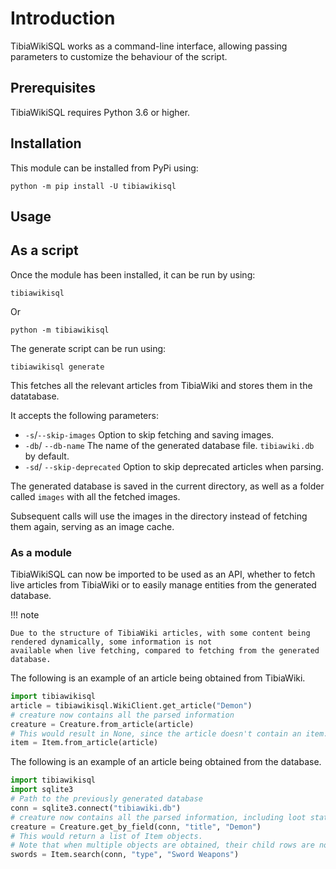 # Introduction
TibiaWikiSQL works as a command-line interface, allowing passing parameters to customize the behaviour of the script.

## Prerequisites
TibiaWikiSQL requires Python 3.6 or higher.

## Installation
This module can be installed from PyPi using:

```shell
python -m pip install -U tibiawikisql
```
## Usage
## As a script
Once the module has been installed, it can be run by using:

```shell
tibiawikisql
```

Or

```shell
python -m tibiawikisql
```

The generate script can be run using:

```shell
tibiawikisql generate
```

This fetches all the relevant articles from TibiaWiki and stores them in the datatabase.

It accepts the following parameters:

- `-s`/`--skip-images` Option to skip fetching and saving images.
- `-db`/ `--db-name` The name of the generated database file. `tibiawiki.db` by default.
- `-sd`/ `--skip-deprecated` Option to skip deprecated articles when parsing.

The generated database is saved in the current directory, as well as a folder called `images` with all the fetched images.

Subsequent calls will use the images in the directory instead of fetching them again, serving as an image cache.

### As a module

TibiaWikiSQL can now be imported to be used as an API, whether to fetch live articles from TibiaWiki or to easily manage
entities from the generated database.

!!! note

    Due to the structure of TibiaWiki articles, with some content being rendered dynamically, some information is not
    available when live fetching, compared to fetching from the generated database.


The following is an example of an article being obtained from TibiaWiki.

```python
import tibiawikisql
article = tibiawikisql.WikiClient.get_article("Demon")
# creature now contains all the parsed information
creature = Creature.from_article(article)
# This would result in None, since the article doesn't contain an item.
item = Item.from_article(article)
```

The following is an example of an article being obtained from the database.

```python
import tibiawikisql
import sqlite3
# Path to the previously generated database
conn = sqlite3.connect("tibiawiki.db")
# creature now contains all the parsed information, including loot statistics.
creature = Creature.get_by_field(conn, "title", "Demon")
# This would return a list of Item objects.
# Note that when multiple objects are obtained, their child rows are not fetched.
swords = Item.search(conn, "type", "Sword Weapons")
```
